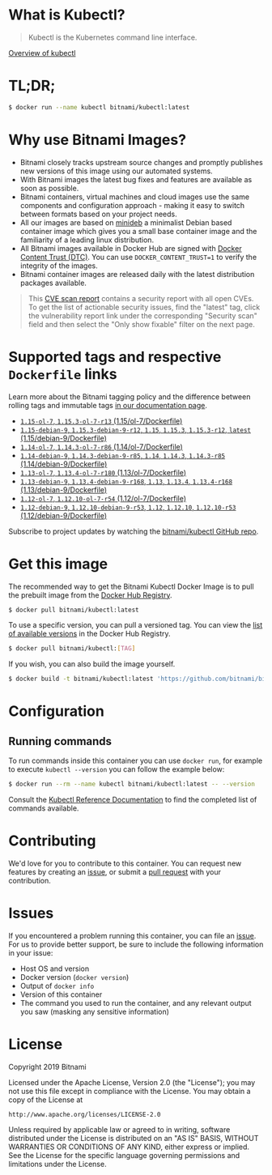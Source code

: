 
# What is Kubectl?

> Kubectl is the Kubernetes command line interface.

[Overview of kubectl](https://kubernetes.io/docs/reference/kubectl/overview/)

# TL;DR;

```bash
$ docker run --name kubectl bitnami/kubectl:latest
```

# Why use Bitnami Images?

* Bitnami closely tracks upstream source changes and promptly publishes new versions of this image using our automated systems.
* With Bitnami images the latest bug fixes and features are available as soon as possible.
* Bitnami containers, virtual machines and cloud images use the same components and configuration approach - making it easy to switch between formats based on your project needs.
* All our images are based on [minideb](https://github.com/bitnami/minideb) a minimalist Debian based container image which gives you a small base container image and the familiarity of a leading linux distribution.
* All Bitnami images available in Docker Hub are signed with [Docker Content Trust (DTC)](https://docs.docker.com/engine/security/trust/content_trust/). You can use `DOCKER_CONTENT_TRUST=1` to verify the integrity of the images.
* Bitnami container images are released daily with the latest distribution packages available.


> This [CVE scan report](https://quay.io/repository/bitnami/kubectl?tab=tags) contains a security report with all open CVEs. To get the list of actionable security issues, find the "latest" tag, click the vulnerability report link under the corresponding "Security scan" field and then select the "Only show fixable" filter on the next page.

# Supported tags and respective `Dockerfile` links

Learn more about the Bitnami tagging policy and the difference between rolling tags and immutable tags [in our documentation page](https://docs.bitnami.com/containers/how-to/understand-rolling-tags-containers/).


* [`1.15-ol-7`, `1.15.3-ol-7-r13` (1.15/ol-7/Dockerfile)](https://github.com/bitnami/bitnami-docker-kubectl/blob/1.15.3-ol-7-r13/1.15/ol-7/Dockerfile)
* [`1.15-debian-9`, `1.15.3-debian-9-r12`, `1.15`, `1.15.3`, `1.15.3-r12`, `latest` (1.15/debian-9/Dockerfile)](https://github.com/bitnami/bitnami-docker-kubectl/blob/1.15.3-debian-9-r12/1.15/debian-9/Dockerfile)
* [`1.14-ol-7`, `1.14.3-ol-7-r86` (1.14/ol-7/Dockerfile)](https://github.com/bitnami/bitnami-docker-kubectl/blob/1.14.3-ol-7-r86/1.14/ol-7/Dockerfile)
* [`1.14-debian-9`, `1.14.3-debian-9-r85`, `1.14`, `1.14.3`, `1.14.3-r85` (1.14/debian-9/Dockerfile)](https://github.com/bitnami/bitnami-docker-kubectl/blob/1.14.3-debian-9-r85/1.14/debian-9/Dockerfile)
* [`1.13-ol-7`, `1.13.4-ol-7-r180` (1.13/ol-7/Dockerfile)](https://github.com/bitnami/bitnami-docker-kubectl/blob/1.13.4-ol-7-r180/1.13/ol-7/Dockerfile)
* [`1.13-debian-9`, `1.13.4-debian-9-r168`, `1.13`, `1.13.4`, `1.13.4-r168` (1.13/debian-9/Dockerfile)](https://github.com/bitnami/bitnami-docker-kubectl/blob/1.13.4-debian-9-r168/1.13/debian-9/Dockerfile)
* [`1.12-ol-7`, `1.12.10-ol-7-r54` (1.12/ol-7/Dockerfile)](https://github.com/bitnami/bitnami-docker-kubectl/blob/1.12.10-ol-7-r54/1.12/ol-7/Dockerfile)
* [`1.12-debian-9`, `1.12.10-debian-9-r53`, `1.12`, `1.12.10`, `1.12.10-r53` (1.12/debian-9/Dockerfile)](https://github.com/bitnami/bitnami-docker-kubectl/blob/1.12.10-debian-9-r53/1.12/debian-9/Dockerfile)

Subscribe to project updates by watching the [bitnami/kubectl GitHub repo](https://github.com/bitnami/bitnami-docker-kubectl).

# Get this image

The recommended way to get the Bitnami Kubectl Docker Image is to pull the prebuilt image from the [Docker Hub Registry](https://hub.docker.com/r/bitnami/kubectl).

```bash
$ docker pull bitnami/kubectl:latest
```

To use a specific version, you can pull a versioned tag. You can view the [list of available versions](https://hub.docker.com/r/bitnami/kubectl/tags/) in the Docker Hub Registry.

```bash
$ docker pull bitnami/kubectl:[TAG]
```

If you wish, you can also build the image yourself.

```bash
$ docker build -t bitnami/kubectl:latest 'https://github.com/bitnami/bitnami-docker-kubectl.git#master:1.15/debian-9'
```

# Configuration

## Running commands

To run commands inside this container you can use `docker run`, for example to execute `kubectl --version` you can follow the example below:

```bash
$ docker run --rm --name kubectl bitnami/kubectl:latest -- --version
```

Consult the [Kubectl Reference Documentation](https://kubernetes.io/docs/reference/generated/kubectl/kubectl-commands) to find the completed list of commands available.

# Contributing

We'd love for you to contribute to this container. You can request new features by creating an [issue](https://github.com/bitnami/bitnami-docker-kubectl/issues), or submit a [pull request](https://github.com/bitnami/bitnami-docker-kubectl/pulls) with your contribution.

# Issues

If you encountered a problem running this container, you can file an [issue](https://github.com/bitnami/bitnami-docker-kubectl/issues). For us to provide better support, be sure to include the following information in your issue:

- Host OS and version
- Docker version (`docker version`)
- Output of `docker info`
- Version of this container
- The command you used to run the container, and any relevant output you saw (masking any sensitive information)

# License

Copyright 2019 Bitnami

Licensed under the Apache License, Version 2.0 (the "License");
you may not use this file except in compliance with the License.
You may obtain a copy of the License at

    http://www.apache.org/licenses/LICENSE-2.0

Unless required by applicable law or agreed to in writing, software
distributed under the License is distributed on an "AS IS" BASIS,
WITHOUT WARRANTIES OR CONDITIONS OF ANY KIND, either express or implied.
See the License for the specific language governing permissions and
limitations under the License.
